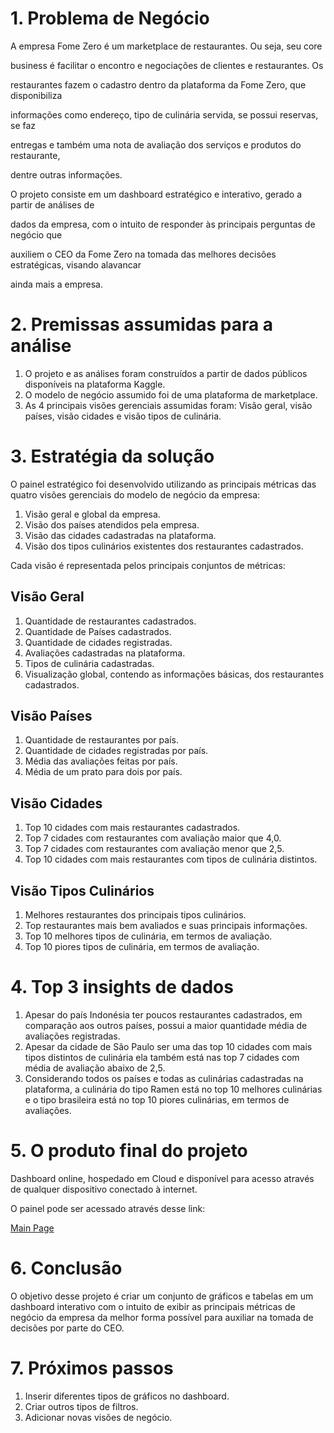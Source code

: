 # 1. Problema de Negócio

A empresa Fome Zero é um marketplace de restaurantes. Ou seja, seu core

business é facilitar o encontro e negociações de clientes e restaurantes. Os

restaurantes fazem o cadastro dentro da plataforma da Fome Zero, que disponibiliza

informações como endereço, tipo de culinária servida, se possui reservas, se faz

entregas e também uma nota de avaliação dos serviços e produtos do restaurante,

dentre outras informações.

O projeto consiste em um dashboard estratégico e  interativo, gerado a partir de análises de 

dados da empresa, com o intuito de responder às principais perguntas de negócio que 

auxiliem o CEO da Fome Zero na tomada das melhores decisões estratégicas, visando alavancar 

ainda mais a empresa.

# 2. Premissas assumidas para a análise

1. O projeto e as análises foram construídos a partir de dados públicos disponíveis na plataforma Kaggle.
2. O modelo de negócio assumido foi de uma plataforma de marketplace.
3. As 4 principais visões gerenciais assumidas foram: Visão geral, visão países, visão cidades e visão tipos de culinária.

# 3. Estratégia da solução

O painel estratégico foi desenvolvido utilizando as principais métricas das quatro visões gerenciais do modelo de negócio da empresa: 

1. Visão geral e global da empresa.
2. Visão dos países atendidos pela empresa.
3. Visão das cidades cadastradas na plataforma.
4. Visão dos tipos culinários existentes dos restaurantes cadastrados.

Cada visão é representada pelos principais conjuntos de métricas:

## Visão Geral

1. Quantidade de restaurantes cadastrados.
2. Quantidade de Países cadastrados.
3. Quantidade de cidades registradas.
4. Avaliações cadastradas na plataforma.
5. Tipos de culinária cadastradas.
6. Visualização global, contendo as informações básicas, dos restaurantes cadastrados.

## Visão Países

1. Quantidade de restaurantes por país.
2. Quantidade de cidades registradas por país.
3. Média das avaliações feitas por país.
4. Média de um prato para dois por país.

## Visão Cidades

1. Top 10 cidades com mais restaurantes cadastrados.
2. Top 7 cidades com restaurantes com avaliação maior que 4,0.
3. Top 7 cidades com restaurantes com avaliação menor que 2,5.
4. Top 10 cidades com mais restaurantes com tipos de culinária distintos.

## ****Visão Tipos Culinários****

1. Melhores restaurantes dos principais tipos culinários.
2. Top restaurantes mais bem avaliados e suas principais informações.
3. Top 10 melhores tipos de culinária, em termos de avaliação.
4. Top 10 piores tipos de culinária, em termos de avaliação.

# 4. Top 3 insights de dados

1. Apesar do país Indonésia ter poucos restaurantes cadastrados, em comparação aos outros países, possui a maior quantidade média de avaliações registradas.
2. Apesar da cidade de São Paulo ser uma das top 10 cidades com mais tipos distintos de culinária ela também está nas top 7 cidades com média de avaliação abaixo de 2,5.
3. Considerando todos os países e todas as culinárias cadastradas na plataforma, a culinária do tipo Ramen está no top 10 melhores culinárias e o tipo brasileira está no top 10 piores culinárias, em termos de avaliações.

# 5. O produto final do projeto

Dashboard online, hospedado em Cloud e disponível para acesso através de qualquer dispositivo conectado à internet.

O painel pode ser acessado através desse link: 

[Main Page](https://aruacd-projects-fome-zero.streamlit.app/)

# 6. Conclusão

O objetivo desse projeto é criar um conjunto de gráficos e tabelas em um dashboard interativo com o intuito de exibir as principais métricas de negócio da empresa da melhor forma possível para auxiliar na tomada de decisões por parte do CEO.

# 7. Próximos passos

1. Inserir diferentes tipos de gráficos no dashboard.
2. Criar outros tipos de filtros.
3. Adicionar novas visões de negócio.
